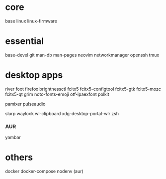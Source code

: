 # core
base
linux
linux-firmware

# essential
base-devel
git
man-db
man-pages
neovim
networkmanager
openssh
tmux

# desktop apps
river
foot
firefox
brightnessctl
fcitx5
fcitx5-configtool
fcitx5-gtk
fcitx5-mozc
fcitx5-qt
grim
noto-fonts-emoji
otf-ipaexfont
polkit

pamixer
pulseaudio

slurp
waylock
wl-clipboard
xdg-desktop-portal-wlr
zsh

### AUR
yambar

# others
docker
docker-compose
nodenv (aur)
